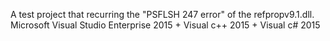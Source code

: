 A test project that recurring the "PSFLSH 247 error" of the refpropv9.1.dll.
 Microsoft Visual Studio Enterprise 2015 + Visual c++ 2015 + Visual c# 2015
